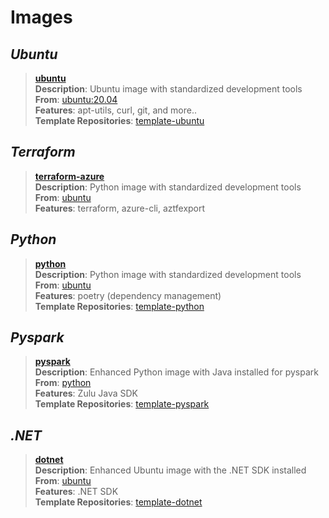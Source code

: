 # Images

## *Ubuntu*
> **[ubuntu](https://hub.docker.com/repository/docker/armck/ubuntu)**  
  **Description**: Ubuntu image with standardized development tools  
  **From**: [ubuntu:20.04](https://hub.docker.com/repository/docker/armck/ubuntu)  
  **Features**: apt-utils, curl, git, and more..  
  **Template Repositories**: [template-ubuntu](https://github.com/armckinney/template-ubuntu)  

## *Terraform*
> **[terraform-azure](https://hub.docker.com/repository/docker/armck/terraform-azure)**  
  **Description**: Python image with standardized development tools  
  **From**: [ubuntu](https://hub.docker.com/repository/docker/armck/ubuntu)  
  **Features**: terraform, azure-cli, aztfexport  

## *Python*
> **[python](https://hub.docker.com/repository/docker/armck/python)**  
  **Description**: Python image with standardized development tools  
  **From**: [ubuntu](https://hub.docker.com/repository/docker/armck/ubuntu)  
  **Features**: poetry (dependency management)  
  **Template Repositories**: [template-python](https://github.com/armckinney/template-python)

## *Pyspark*
> **[pyspark](https://hub.docker.com/repository/docker/armck/pyspark)**  
  **Description**: Enhanced Python image with Java installed for pyspark  
  **From**: [python](https://hub.docker.com/repository/docker/armck/python)  
  **Features**: Zulu Java SDK  
  **Template Repositories**: [template-pyspark](https://github.com/armckinney/template-pyspark)

## *.NET*
> **[dotnet](https://hub.docker.com/repository/docker/armck/dotnet)**  
  **Description**: Enhanced Ubuntu image with the .NET SDK installed 
  **From**: [ubuntu](https://hub.docker.com/repository/docker/armck/ubuntu)  
  **Features**: .NET SDK  
  **Template Repositories**: [template-dotnet](https://github.com/armckinney/template-dotnet)